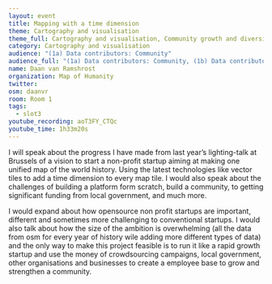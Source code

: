 ```yaml
---
layout: event
title: Mapping with a time dimension
theme: Cartography and visualisation
theme_full: Cartography and visualisation, Community growth and diversity, outreach, Contribution & data collection, Organisational, legal
category: Cartography and visualisation
audience: "(1a) Data contributors: Community"
audience_full: "(1a) Data contributors: Community, (1b) Data contributors: Public administration (open data, data feedback...), (1c) Data contributors: Companies (data feedback, driven by need of data...), (2b) Data users: Non-profit and public service, (2c) Data users: Personal"
name: Daan van Ramshrost
organization: Map of Humanity
twitter: 
osm: daanvr
room: Room 1
tags:
  - slot3
youtube_recording: aoT3FY_CTQc
youtube_time: 1h33m20s
---
```

I will speak about the progress I have made from last year’s lighting-talk at Brussels of a vision to start a non-profit startup aiming at making one unified map of the world history. Using the latest technologies like vector tiles to add a time dimension to every map tile. 
I would also speak about the challenges of building a platform form scratch, build a community, to getting significant funding from local government, and much more.

I would expand about how opensource non profit startups are important, different and sometimes more challenging to conventional startups.
I would also talk about how the size of the ambition is overwhelming (all the data from osm for every year of history wile adding more different types of data) and the only way to make this project feasible is to run it like a rapid growth startup and use the money of crowdsourcing campaigns, local government, other organisations and businesses to create a employee base to grow and strengthen a community.

